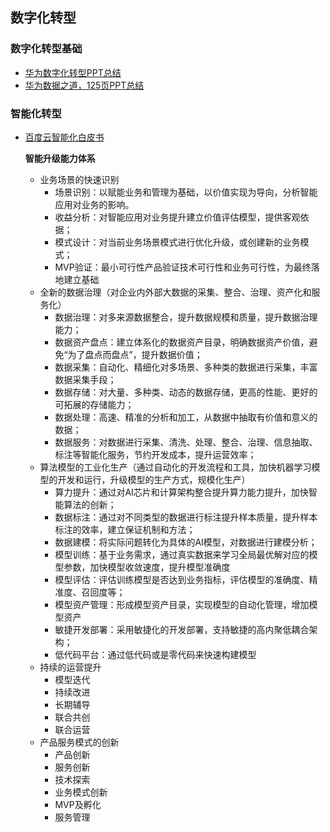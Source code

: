 ## 数字化转型


### 数字化转型基础

- [华为数字化转型PPT总结](https://blog.csdn.net/m0_37586850/article/details/121571722)
- [华为数据之道，125页PPT总结](https://blog.csdn.net/BeiisBei/article/details/121551263)


### 智能化转型
- [百度云智能化白皮书](https://www2.deloitte.com/content/dam/Deloitte/cn/Documents/consumer-business/deloitte-cn-con-baidu-intelligent-cloud-zh-211217.pdf)
  
    **智能升级能力体系**
    - 业务场景的快速识别
      - 场景识别：以赋能业务和管理为基础，以价值实现为导向，分析智能应用对业务的影响。
      - 收益分析：对智能应用对业务提升建立价值评估模型，提供客观依据；
      - 模式设计：对当前业务场景模式进行优化升级，或创建新的业务模式；
      - MVP验证：最小可行性产品验证技术可行性和业务可行性，为最终落地建立基础
    - 全新的数据治理（对企业内外部大数据的采集、整合、治理、资产化和服务化）
      - 数据治理：对多来源数据整合，提升数据规模和质量，提升数据治理能力；
      - 数据资产盘点：建立体系化的数据资产目录，明确数据资产价值，避免“为了盘点而盘点”，提升数据价值；
      - 数据采集：自动化、精细化对多场景、多种类的数据进行采集，丰富数据采集手段；
      - 数据存储：对大量、多种类、动态的数据存储，更高的性能、更好的可拓展的存储能力；
      - 数据处理：高速、精准的分析和加工，从数据中抽取有价值和意义的数据；
      - 数据服务：对数据进行采集、清洗、处理、整合、治理、信息抽取、标注等智能化服务，节约开发成本，提升运营效率；
    - 算法模型的工业化生产（通过自动化的开发流程和工具，加快机器学习模型的开发和运行，升级模型的生产方式，规模化生产）
      - 算力提升：通过对AI芯片和计算架构整合提升算力能力提升，加快智能算法的创新；
      - 数据标注：通过对不同类型的数据进行标注提升样本质量，提升样本标注的效率，建立保证机制和方法；
      - 数据建模：将实际问题转化为具体的AI模型，对数据进行建模分析；
      - 模型训练：基于业务需求，通过真实数据来学习全局最优解对应的模型参数，加快模型收敛速度，提升模型准确度
      - 模型评估：评估训练模型是否达到业务指标，评估模型的准确度、精准度、召回度等；
      - 模型资产管理：形成模型资产目录，实现模型的自动化管理，增加模型资产
      - 敏捷开发部署：采用敏捷化的开发部署，支持敏捷的高内聚低耦合架构；
      - 低代码平台：通过低代码或是零代码来快速构建模型
    - 持续的运营提升
      - 模型迭代
      - 持续改进
      - 长期辅导
      - 联合共创
      - 联合运营
    - 产品服务模式的创新
      - 产品创新
      - 服务创新
      - 技术探索
      - 业务模式创新
      - MVP及孵化
      - 服务管理